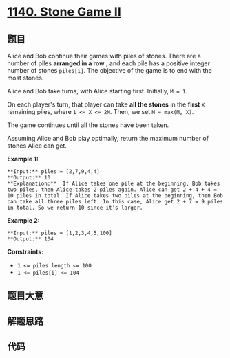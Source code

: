 # [1140. Stone Game II](https://leetcode.com/problems/stone-game-ii)

## 题目

Alice and Bob continue their games with piles of stones.  There are a number
of piles  **arranged in a row** , and each pile has a positive integer number
of stones `piles[i]`.  The objective of the game is to end with the most
stones.

Alice and Bob take turns, with Alice starting first.  Initially, `M = 1`.

On each player's turn, that player can take **all the stones** in the
**first** `X` remaining piles, where `1 <= X <= 2M`.  Then, we set `M = max(M,
X)`.

The game continues until all the stones have been taken.

Assuming Alice and Bob play optimally, return the maximum number of stones
Alice can get.



**Example 1:**

    
    
    **Input:** piles = [2,7,9,4,4]
    **Output:** 10
    **Explanation:**  If Alice takes one pile at the beginning, Bob takes two piles, then Alice takes 2 piles again. Alice can get 2 + 4 + 4 = 10 piles in total. If Alice takes two piles at the beginning, then Bob can take all three piles left. In this case, Alice get 2 + 7 = 9 piles in total. So we return 10 since it's larger. 
    

**Example 2:**

    
    
    **Input:** piles = [1,2,3,4,5,100]
    **Output:** 104
    



**Constraints:**

  * `1 <= piles.length <= 100`
  * `1 <= piles[i] <= 104`


## 题目大意

## 解题思路

## 代码

```javascript

```
